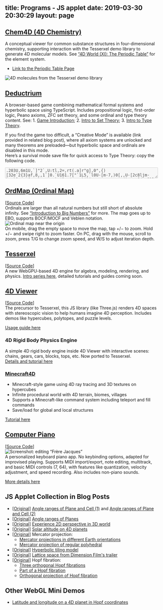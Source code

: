 title: Programs - JS applet
date: 2019-03-30 20:30:29
layout: page
---
<div class="markdown-body">

## [Chem4D (4D Chemistry)](https://wxyhly.github.io/Chem4D/)
A conceptual viewer for common substance structures in four-dimensional chemistry, supporting interaction with the Tesserxel demo library to generate 4D molecular models. See [“4D World (XI): The Periodic Table”](/archives/elem4d/) for the element system.
- [Link to the Periodic Table Page](https://wxyhly.github.io/Chem4D/periodic/)

![4D molecules from the Tesserxel demo library](/img/chemie006.jpg?size=500x)
## [Deductrium](https://wxyhly.github.io/deductrium/)
A browser-based game combining mathematical formal systems and hyperbolic space using TypeScript. Includes propositional logic, first-order logic, Peano axioms, ZFC set theory, and some ordinal and type theory content. See: 1. [Game Introduction](https://github.com/wxyhly/deductrium/blob/main/readme_en.md); 2. [Intro to Set Theory](/archives/1stlogic/); 3. [Intro to Type Theory](/archives/hottese/).

If you find the game too difficult, a “Creative Mode” is available (link provided in related blog post), where all axiom systems are unlocked and many theorems are preloaded—but hyperbolic space and ordinals are disabled in this mode.  
Here’s a survival mode save file for quick access to Type Theory: copy the following code.

<textarea id="progress-hott" style="width:100%" disabled>.203U,6m1U,`]"2`,U:tl,2=,rt(.a]r"g],0",{)[32e`2{3}af,8,,1`]0.`U161.7["`1L5,`l0U-[m-7,)0[,,U-[2c8ljm-b"5`]4=,a[9,.`2..4"e`#j],0(,,,:`i`i9a,1"09.yo0,3(`p,rU[d73]}l.g`.-"j198]e.]c",)""p"-0fo[[U.o1ph=2#,</textarea>
<script>
    const textarea = document.getElementById("progress-hott");
    textarea.onclick = window.onload = function() {
        textarea.select(); // Select all content
    };
</script>

## [OrdMap (Ordinal Map)](https://wxyhly.github.io/ordmap/)
[[Source Code](https://github.com/wxyhly/ordmap)]  
Ordinals are larger than all natural numbers but still short of absolute infinity. See [“Introduction to Big Numbers”](/archives/ggg-ord/) for more. The map goes up to EBO, supports BOCF/MOCF and Veblen notation.  
![Ordinal map near the origin](/img/ord006.png)  
On mobile, drag the empty space to move the map, tap +/− to zoom. Hold +/− and swipe right to zoom faster. On PC, drag with the mouse, scroll to zoom, press T/G to change zoom speed, and W/S to adjust iteration depth.

## [Tesserxel](https://wxyhly.github.io/tesserxel/examples/#)
[[Source Code](https://github.com/wxyhly/tesserxel)]  
A new WebGPU-based 4D engine for algebra, modeling, rendering, and physics. [Intro series here](/categories/Tesserxel系列/), detailed tutorials and guides coming soon.

## [4D Viewer](https://wxyhly.github.io/4dViewer/)  
[[Source Code](https://github.com/wxyhly/4dViewer)]  
The precursor to Tesserxel, this JS library (like Three.js) renders 4D spaces with stereoscopic vision to help humans imagine 4D perception. Includes demos like hypercubes, polytopes, and puzzle levels.

[Usage guide here](/archives/eye3d/)

### 4D Rigid Body Physics Engine  
A simple 4D rigid body engine inside 4D Viewer with interactive scenes: chains, gears, cars, blocks, tops, etc. Now ported to Tesserxel.  
[Details and tutorial here](/archives/newton4/)

### [Minecraft4D](https://wxyhly.github.io/4dViewer/minecraft4d/)  
- Minecraft-style game using 4D ray tracing and 3D textures on hypercubes  
- Infinite procedural world with 4D terrain, biomes, villages  
- Supports a Minecraft-like command system including teleport and fill commands  
- Save/load for global and local structures  

[Tutorial here](/archives/mc4tutorial/)

## [Computer Piano](https://wxyhly.github.io/Eop/)  
[[Source Code](https://github.com/wxyhly/Eop)]  
![Screenshot: editing “Frère Jacques”](img/eopplt002.png)  
A personalized keyboard piano app. No keybinding options, adapted for improvised playing. Supports MIDI import/export, note editing, multitrack, and basic MIDI controls (7, 64), with features like quantization, velocity adjustment, and speed recording. Also includes non-piano sounds.

[More details here](/archives/Eop-Analogue/)

## JS Applet Collection in Blog Posts

- [[Original](/archives/subspace-angle-2/)] [Angle ranges of Plane and Cell (1)](/three/angle_range.html?type=pc) and [Angle ranges of Plane and Cell (2)](/three/angle_range.html?type=cp)
- [[Original](/archives/subspace-angle/)] [Angle ranges of Planes](/three/angle_range.html?type=pp)
- [[Original](/archives/eye2d/)] [Experience 2D perspective in 3D world](/three/3dviewer42der.html)
- [[Original](/archives/orbit4d/)] [Solar altitude on 4D planets](/three/4dOrbit.html)
- [[Original](/archives/projearth/)] Mercator projection:
    + [Mercator projections in different Earth orientations](/three/shaderEarth.html)
    + [Mercator projection of regular polyhedral](/three/ployhedralEarth.html)
- [[Original](/archives/escher1/)] [Hyperbolic tiling model](/three/HyperbolicSpace.html)
- [[Original](/archives/josleys4ds/)] [Lattice space from Dimension Film's trailer](/three/LatticeViewer.html)
- [[Original](/archives/fibration4ds/)] Hopf fibration:
    + [Three orthogonal Hopf fibrations](/three/Hopf%20fibre1.html)
    + [Part of a Hopf fibration](/three/Hopf%20fibre2.html)
    + [Orthogonal projection of Hopf fibration](/three/Hopf%20fibre3.html)

## Other WebGL Mini Demos
- [Latitude and longitude on a 4D planet in Hopf coordinates](/three/mercator.html)

</div>
